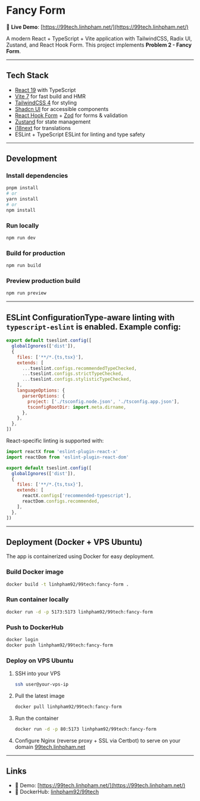 # Fancy Form

🚀 **Live Demo**: [https://99tech.linhpham.net/](https://99tech.linhpham.net/)

A modern React + TypeScript + Vite application with TailwindCSS, Radix UI, Zustand, and React Hook Form.
This project implements **Problem 2 - Fancy Form**.

---

## Tech Stack

- [React 19](https://react.dev/) with TypeScript
- [Vite 7](https://vitejs.dev/) for fast build and HMR
- [TailwindCSS 4](https://tailwindcss.com/) for styling
- [Shadcn UI](https://ui.shadcn.com/) for accessible components
- [React Hook Form](https://react-hook-form.com/) + [Zod](https://zod.dev/) for forms & validation
- [Zustand](https://zustand-demo.pmnd.rs/) for state management
- [i18next](https://www.i18next.com/) for translations
- ESLint + TypeScript ESLint for linting and type safety

---

## Development

### Install dependencies

```bash
pnpm install
# or
yarn install
# or
npm install
```

### Run locally

```bash
npm run dev
```

### Build for production

```bash
npm run build
```

### Preview production build

```bash
npm run preview
```

---

## ESLint ConfigurationType-aware linting with `typescript-eslint` is enabled. Example config:

```js
export default tseslint.config([
  globalIgnores(['dist']),
  {
    files: ['**/*.{ts,tsx}'],
    extends: [
      ...tseslint.configs.recommendedTypeChecked,
      ...tseslint.configs.strictTypeChecked,
      ...tseslint.configs.stylisticTypeChecked,
    ],
    languageOptions: {
      parserOptions: {
        project: ['./tsconfig.node.json', './tsconfig.app.json'],
        tsconfigRootDir: import.meta.dirname,
      },
    },
  },
])
```

React-specific linting is supported with:

```js
import reactX from 'eslint-plugin-react-x'
import reactDom from 'eslint-plugin-react-dom'

export default tseslint.config([
  globalIgnores(['dist']),
  {
    files: ['**/*.{ts,tsx}'],
    extends: [
      reactX.configs['recommended-typescript'],
      reactDom.configs.recommended,
    ],
  },
])
```

---

## Deployment (Docker + VPS Ubuntu)

The app is containerized using Docker for easy deployment.

### Build Docker image

```bash
docker build -t linhpham92/99tech:fancy-form .
```

### Run container locally

```bash
docker run -d -p 5173:5173 linhpham92/99tech:fancy-form
```

### Push to DockerHub

```bash
docker login
docker push linhpham92/99tech:fancy-form
```

### Deploy on VPS Ubuntu

1. SSH into your VPS
   ```bash
   ssh user@your-vps-ip
   ```
2. Pull the latest image
   ```bash
   docker pull linhpham92/99tech:fancy-form
   ```
3. Run the container
   ```bash
   docker run -d -p 80:5173 linhpham92/99tech:fancy-form
   ```
4. Configure Nginx (reverse proxy + SSL via Certbot) to serve on your domain [99tech.linhpham.net](https://99tech.linhpham.net/)

---

## Links

- 🔗 Demo: [https://99tech.linhpham.net/](https://99tech.linhpham.net/)
- 🔗 DockerHub: [linhpham92/99tech](https://hub.docker.com/r/linhpham92/99tech)
